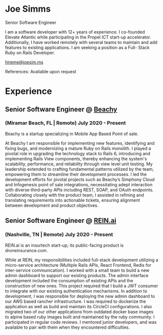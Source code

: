 # Joe Simms
Senior Software Engineer

I am a software developer with 12+ years of experience. I co-founded Elevate Atlantic while participating in the Propel ICT start-up accelerator. Additionally, I have worked remotely with several teams to maintain and add features to existing applications. I am seeking a position as a Full- Stack Ruby on Rails Developer.

[hireme@joesim.ms](mailto:hireme@joesim.ms)

References: Avaliable upon request


# Experience

## Senior Software Engineer @ [Beachy](https://www.beachyapp.com) 
### (Miramar Beach, FL | Remote)  July 2020 - Present
Beachy is a startup specializing in Mobile App Based Point of sale.

At Beachy I am responsible for implementing new features, identifying and fixing bugs, and modernizing a mature Ruby on Rails monolith. I played a pivotal role in upgrading the technology stack to Rails 6, introducing and implementing Rails View components, thereby enhancing the system's scalability, performance, and reliability through view level unit testing. My leadership extended to crafting fundamental patterns utilized by the team, empowering them to streamline their development processes. I led the development efforts for pivotal projects such as Beachy’s Simphony Cloud and Infogenesis point of sale integrations, necessitating adept interaction with diverse third-party APIs including REST, SOAP, and OAuth endpoints. Collaborating closely with the product team, I assisted in refining and translating requirements into actionable tickets, ensuring alignment between development and product objectives.

## Senior Software Engineer @ [REIN.ai](https://www.rein.ai)
### (Nashville, TN | Remote)  July 2020 - Present
REIN.ai is an insurtech start-up; its public-facing product is droneinsurance.com.

While at REIN, my responsibilities included full-stack development utilizing a micro-service architecture (Multiple Rails APIs, React Frontend, Redis for inter-service communication). I worked with a small team to build a new admin dashboard to support our existing products. The admin interface development included the consumption of existing APIs and the construction of new ones. This project required that I build a JWT consumer to integrate with our existing authentication mechanisms. In addition to development, I was responsible for deploying the new admin dashboard to our AWS based rancher infrastructure. I was required to dockerize the application as well as build and maintain its CircleCI configurations. I also migrated two of our other applications from outdated docker base images to alpine based ruby images built and maintained by the ruby community. I participated in regular code reviews. I mentored junior developers, and was available to pair with them when they encountered difficulties.

